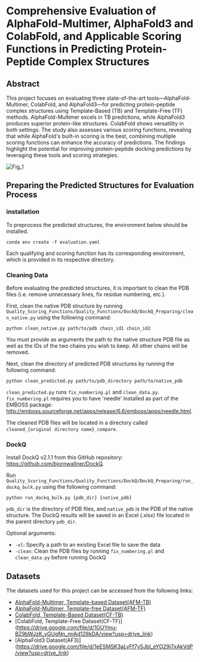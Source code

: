 # Comprehensive Evaluation of AlphaFold-Multimer, AlphaFold3 and ColabFold, and Applicable Scoring Functions in Predicting Protein-Peptide Complex Structures

## Abstract
This project focuses on evaluating three state-of-the-art tools—AlphaFold-Multimer, ColabFold, and AlphaFold3—for predicting protein-peptide complex structures using Template-Based (TB) and Template-Free (TF) methods. AlphaFold-Multimer excels in TB predictions, while AlphaFold3 produces superior protein-like structures. ColabFold shows versatility in both settings. The study also assesses various scoring functions, revealing that while AlphaFold's built-in scoring is the best, combining multiple scoring functions can enhance the accuracy of predictions. The findings highlight the potential for improving protein-peptide docking predictions by leveraging these tools and scoring strategies.

![Fig_1](https://github.com/user-attachments/assets/d4c2abe9-952d-41fd-a384-9ba6a355e842)

## Preparing the Predicted Structures for Evaluation Process

### installation
To preprocess the predicted structures, the environment below should be installed.
```commandline
conda env create -f evaluation.yaml
```
Each qualifying and scoring function has its corresponding environment, which is provided in its respective directory.

### Cleaning Data
Before evaluating the predicted structures, it is important to clean the PDB files (i.e. remove unnecessary lines, fix residue numbering, etc.). 

First, clean the native PDB structure by running `Quality_Scoring_Functions/Quality_Functions/DockQ/DockQ_Preparing/clean_native.py` using the following command:
```commandline
python clean_native.py path/to/pdb chain_id1 chain_id2
```
You must provide as arguments the path to the native structure PDB file as well as the IDs of the two chains you wish to keep. All other chains will be removed.

Next, clean the directory of predicted PDB structures by running the following command: 
```commandline
python clean_predicted.py path/to/pdb_directory path/to/native_pdb
```

`clean_predicted.py` runs `fix_numbering.pl` and `clean_data.py`. `fix_numbering.pl` requires you to have 'needle' installed as part of the EMBOSS package: http://emboss.sourceforge.net/apps/release/6.6/emboss/apps/needle.html.

The cleaned PDB files will be located in a directory called `cleaned_{original directory name}_compare`. 

### DockQ

Install DockQ v2.1.1 from this GitHub repository: https://github.com/bjornwallner/DockQ.

Run `Quality_Scoring_Functions/Quality_Functions/DockQ/DockQ_Preparing/run_dockq_bulk.py` using the following command:

```commandline
python run_dockq_bulk.py {pdb_dir} {native_pdb}
```

`pdb_dir` is the directory of PDB files, and `native_pdb` is the PDB of the native structure. The DockQ results will be saved in an Excel (.xlsx) file located in the parent directory `pdb_dir`.

Optional arguments:
- `-xl`: Specify a path to an existing Excel file to save the data
- `-clean`: Clean the PDB files by running `fix_numbering.pl` and `clean_data.py` before running DockQ

## Datasets
The datasets used for this project can be accessed from the following links:

- [AlphaFold-Multimer, Template-based Dataset(AFM-TB)](https://drive.google.com/file/d/1p2cHTfgjrTj1wHCPjcFqs-7zPzNysxZq/view?usp=drive_link)
- [AlphaFold-Multimer, Template-free Dataset(AFM-TF)](https://drive.google.com/file/d/1ATmbF25mEcMMFyEGb02PRFv-aPLl8H63/view?usp=drive_link)
- [ColabFold, Template-Based Dataset(CF-TB)](https://drive.google.com/file/d/1tCRil26Ggz8YIaRq3LCk-OFHdJhw-PVM/view?usp=drive_link)
- [ColabFold, Template-Free Dataset(CF-TF)] (https://drive.google.com/file/d/1GUYmu-BZ9bWJzK_yGUgNn_miAd128kDA/view?usp=drive_link)
- [AlphaFold3 Dataset(AF3)] (https://drive.google.com/file/d/1eESMSK3aLyFf7y5JbI_eYO29j7xAkVdP/view?usp=drive_link)
